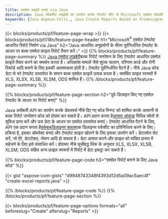 ```yaml
---
title: एक्सेल फ़ाइलें बनाएं via Java
description: Java स्प्रेडशीट लाइब्रेरी का उपयोग करके टेम्पलेट शीट से Microsoft एक्सेल स्प्रेडशीट जेनरेट करें
keywords: [Java Aspose.Cells., Java Create Reports Based on Predesigned Excel Template., Java Generate Reports Based on Predesigned Excel Template., Java Create Reports Based on Excel Template., Java Generate Reports Based on Excel Template., Java Create Excel files Based on Excel Template., Java Generate Excel files Based on Excel Template]
---
```

{{< blocks/products/pf/feature-page-wrap >}}
{{< blocks/products/pf/i18n/feature-page-header h1="Microsoft<sup>&reg;</sup> एक्सेल टेम्पलेट आधारित रिपोर्ट निर्माण via Java" h2="Java आधारित अनुप्रयोगों के भीतर पूर्वनिर्धारित टेम्पलेट के आधार पर बल्क एक्सेल फ़ाइल रिपोर्ट तैयार करें।" >}}
{{% blocks/products/pf/feature-page-summary %}}
[Java एक्सेल लाइब्रेरी](/cells/hi/java/)बल्क रिपोर्ट जनरेशन के लिए टेम्पलेट आधारित एक्सेल फ़ाइलें तैयार करने का समर्थन करता है। अधिकांश मामलों जैसे शुल्क चालान, परिणाम कार्ड और रोगी रिकॉर्ड आदि बनाने के लिए इसकी आवश्यकता होती है। टेम्पलेट पूर्वनिर्धारित पैटर्न हैं। नीचे Java कोड डेटा से भरे टेम्पलेट दस्तावेज़ के समान बल्क एक्सेल फ़ाइलें उत्पन्न करता है। समर्थित फ़ाइल स्वरूपों में XLS, XLSX, XLSB, XLSM, ODS शामिल हैं।
{{% /blocks/products/pf/feature-page-summary %}}

{{% blocks/products/pf/feature-page-section h2="पूर्व-डिज़ाइन किए गए एक्सेल टेम्पलेट के आधार पर रिपोर्ट बनाएं" %}}

 Java असेंबली API का उपयोग करके डेवलपर्स नीचे दिए गए कोड स्निप्ट को शामिल करके आसानी से बल्क रिपोर्ट जनरेशन कोड को प्रोग्राम कर सकते हैं। API प्रदान करता है[आयात आंकड़ा](https://docs.aspose.com/cells/java/import-and-export-data/) विभिन्न स्रोतों से सुविधा प्राप्त करें और उस डेटा के आधार पर एक्सेल दस्तावेज़ बनाएं। टेम्पलेट आधारित पैटर्न के लिए, API एक प्रदान करता है[वर्कबुकडिज़ाइनर क्लास](https://reference.aspose.com/cells/java/com.aspose.cells/WorkbookDesigner)एक डिज़ाइनर वर्कशीट का प्रतिनिधित्व करने के लिए। प्रक्रिया है, इसका ऑब्जेक्ट बनाएं और टेम्पलेट फ़ाइल खोलने के लिए इसका उपयोग करें। डेटास्रोत सेट करें, जो ऐरे, डेटाटेबल, जेसन आदि हो सकता है। डेटा आयात करने और फ़ाइल को वांछित प्रारूप में सहेजने के लिए इसे संसाधित करें। प्रोग्रामर नीचे सूचीबद्ध लिंक के अनुसार XLS, XLSX, XLSB, XLSM, ODS सहित अन्य फ़ाइल स्वरूपों में रिपोर्ट में डेटा इकट्ठा कर सकते हैं।



{{% blocks/products/pf/feature-page-code h3="एक्सेल रिपोर्ट बनाने के लिए Java कोड" %}}

{{< gist "aspose-com-gists" "d9948743348f4393d12d5a09ac5aec4f" "create-excel-reports.java" >}}

{{% /blocks/products/pf/feature-page-code %}}
{{% /blocks/products/pf/feature-page-section %}}

{{< blocks/products/pf/feature-page-options formats="all" beforeslug="Create" afterslug="Reports" >}}
